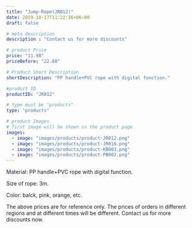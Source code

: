 ```yaml
---
title: "Jump-Rope(JR012)"
date: 2019-10-17T11:22:16+06:00
draft: false

# meta description
description : "Contact us for more discounts"

# product Price
price: "11.98"
priceBefore: "22.88"

# Product Short Description
shortDescription: "PP handle+PVC rope with digital function."

#product ID
productID: "JR012"

# type must be "products"
type: "products"

# product Images
# first image will be shown in the product page
images:
  - image: "images/products/product-JR012.png"
  - image: "images/products/product-JR016.png"
  - image: "images/products/product-KB003.png"
  - image: "images/products/product-PB002.png"
---
```


Material: PP handle+PVC rope with digital function.

Size of rope: 3m.

Color: balck, pink, orange, etc.

The above prices are for reference only. The prices of orders in different regions and at different times will be different. Contact us for more discounts now. 
